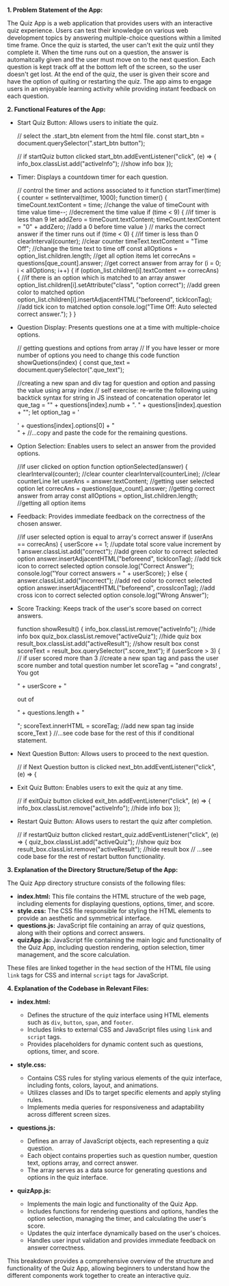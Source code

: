 **1. Problem Statement of the App:**

The Quiz App is a web application that provides users with an interactive quiz experience. 
Users can test their knowledge on various web development topics by answering multiple-choice questions within a limited time frame.
Once the quiz is started, the user can't exit the quiz until they complete it.
When the time runs out on a question, the answer is automaitcally given and the user must move on to the next question.
Each question is kept track off at the bottom left of the screen, so the user doesn't get lost. 
At the end of the quiz, the user is given their score and have the option of quiting or restarting the quiz.
The app aims to engage users in an enjoyable learning activity while providing instant feedback on each question.

**2. Functional Features of the App:**

- Start Quiz Button: Allows users to initiate the quiz.

  // select the .start_btn element from the html file.
  const start_btn = document.querySelector(".start_btn button");

  // if startQuiz button clicked
  start_btn.addEventListener("click", (e) => {
    info_box.classList.add("activeInfo"); //show info box
  });

- Timer: Displays a countdown timer for each question.

  // control the timer and actions associated to it
  function startTimer(time) {
    counter = setInterval(timer, 1000);
    function timer() {
      timeCount.textContent = time; //change the value of timeCount with time value
      time--; //decrement the time value
      if (time < 9) {
        //if timer is less than 9
        let addZero = timeCount.textContent;
        timeCount.textContent = "0" + addZero; //add a 0 before time value
      }
  // marks the correct answer if the timer runs out
   if (time < 0) {
        //if timer is less than 0
        clearInterval(counter); //clear counter
        timeText.textContent = "Time Off"; //change the time text to time off
          const allOptions = option_list.children.length; //get all option items
          let correcAns = questions[que_count].answer; //get correct answer from array
          for (i = 0; i < allOptions; i++) {
            if (option_list.children[i].textContent == correcAns) {
              //if there is an option which is matched to an array answer
              option_list.children[i].setAttribute("class", "option correct"); //add green color to matched option
              option_list.children[i].insertAdjacentHTML("beforeend", tickIconTag); //add tick icon to matched option
              console.log("Time Off: Auto selected correct answer.");
            }
          }
    
- Question Display: Presents questions one at a time with multiple-choice options.

    // getting questions and options from array
  // If you have lesser or more number of options you need to change this code
  function showQuetions(index) {
    const que_text = document.querySelector(".que_text");
  
    //creating a new span and div tag for question and option and passing the value using array index
    // self exercise: re-write the following using backtick syntax for string in JS instead of concatenation operator
    let que_tag =
      "<span>" +
      questions[index].numb +
      ". " +
      questions[index].question +
      "</span>";
    let option_tag =
      '<div class="option"><span>' +
      questions[index].options[0] +
      "</span></div>" +
      //...copy and paste the code for the remaining questions.

- Option Selection: Enables users to select an answer from the provided options.

  //if user clicked on option
  function optionSelected(answer) {
    clearInterval(counter); //clear counter
    clearInterval(counterLine); //clear counterLine
    let userAns = answer.textContent; //getting user selected option
    let correcAns = questions[que_count].answer; //getting correct answer from array
    const allOptions = option_list.children.length; //getting all option items

- Feedback: Provides immediate feedback on the correctness of the chosen answer.

  //if user selected option is equal to array's correct answer
  if (userAns == correcAns) {
    userScore += 1; //update total score value increment by 1
    answer.classList.add("correct"); //add green color to correct selected option
    answer.insertAdjacentHTML("beforeend", tickIconTag); //add tick icon to correct selected option
    console.log("Correct Answer");
    console.log("Your correct answers = " + userScore);
  } else {
    answer.classList.add("incorrect"); //add red color to correct selected option
    answer.insertAdjacentHTML("beforeend", crossIconTag); //add cross icon to correct selected option
    console.log("Wrong Answer");

- Score Tracking: Keeps track of the user's score based on correct answers.

  function showResult() {
  info_box.classList.remove("activeInfo"); //hide info box
  quiz_box.classList.remove("activeQuiz"); //hide quiz box
  result_box.classList.add("activeResult"); //show result box
  const scoreText = result_box.querySelector(".score_text");
  if (userScore > 3) {
    // if user scored more than 3
    //create a new span tag and pass the user score number and total question number
    let scoreTag =
      "<span>and congrats! , You got <p>" +
      userScore +
      "</p> out of <p>" +
      questions.length +
      "</p></span>";
    scoreText.innerHTML = scoreTag; //add new span tag inside score_Text
  }
  //...see code base for the rest of this if conditional statement.

- Next Question Button: Allows users to proceed to the next question.

  // if Next Question button is clicked
  next_btn.addEventListener("click", (e) => {

- Exit Quiz Button: Enables users to exit the quiz at any time.

  // if exitQuiz button clicked
  exit_btn.addEventListener("click", (e) => {
    info_box.classList.remove("activeInfo"); //hide info box
  });

- Restart Quiz Button: Allows users to restart the quiz after completion.

  // if restartQuiz button clicked
  restart_quiz.addEventListener("click", (e) => {
    quiz_box.classList.add("activeQuiz"); //show quiz box
    result_box.classList.remove("activeResult"); //hide result box
    // ...see code base for the rest of restart button functionality.
  

**3. Explanation of the Directory Structure/Setup of the App:**

The Quiz App directory structure consists of the following files:

- **index.html:** This file contains the HTML structure of the web page, including elements for displaying questions, options, timer, and score.
- **style.css:** The CSS file responsible for styling the HTML elements to provide an aesthetic and symmetrical interface.
- **questions.js:** JavaScript file containing an array of quiz questions, along with their options and correct answers.
- **quizApp.js:** JavaScript file containing the main logic and functionality of the Quiz App, including question rendering, option selection, timer management, and the score calculation.

These files are linked together in the `head` section of the HTML file using `link` tags for CSS and internal `script` tags for JavaScript. 

**4. Explanation of the Codebase in Relevant Files:**

- **index.html:**
  - Defines the structure of the quiz interface using HTML elements such as `div`, `button`, `span`, and `footer`.
  - Includes links to external CSS and JavaScript files using `link` and `script` tags.
  - Provides placeholders for dynamic content such as questions, options, timer, and score.

- **style.css:**
  - Contains CSS rules for styling various elements of the quiz interface, including fonts, colors, layout, and animations.
  - Utilizes classes and IDs to target specific elements and apply styling rules.
  - Implements media queries for responsiveness and adaptability across different screen sizes.

- **questions.js:**
  - Defines an array of JavaScript objects, each representing a quiz question.
  - Each object contains properties such as question number, question text, options array, and correct answer.
  - The array serves as a data source for generating questions and options in the quiz interface.

- **quizApp.js:**
  - Implements the main logic and functionality of the Quiz App.
  - Includes functions for rendering questions and options, handles the option selection, managing the timer, and calculating the user's score.
  - Updates the quiz interface dynamically based on the user's choices.
  - Handles user input validation and provides immediate feedback on answer correctness.

This breakdown provides a comprehensive overview of the structure and functionality of the Quiz App, allowing beginners to understand how the different components work together to create an interactive quiz.
